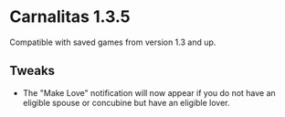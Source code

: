# Carnalitas 1.3.5

Compatible with saved games from version 1.3 and up.

## Tweaks

* The "Make Love" notification will now appear if you do not have an eligible spouse or concubine but have an eligible lover.